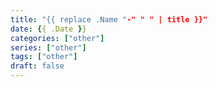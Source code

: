 ```yaml
---
title: "{{ replace .Name "-" " " | title }}"
date: {{ .Date }}
categories: ["other"]
series: ["other"]
tags: ["other"]
draft: false
---
```


